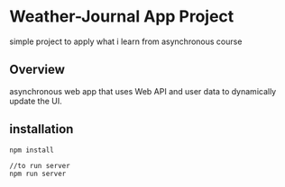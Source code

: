 # Weather-Journal App Project

simple project to apply what i learn from asynchronous course

## Overview

asynchronous web app that uses Web API and user data to dynamically update the UI.

## installation

```
npm install

//to run server
npm run server
```
